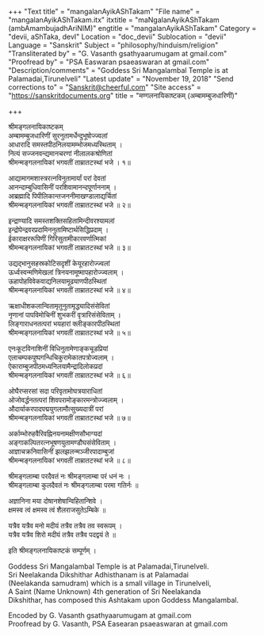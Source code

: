 +++
"Text title" = "mangalanAyikAShTakam"
"File name" = "mangalanAyikAShTakam.itx"
itxtitle = "maNgalanAyikAShTakam (ambAmambujadhAriNIM)"
engtitle = "mangalanAyikAShTakam"
Category = "devii, aShTaka, devI"
Location = "doc_devii"
Sublocation = "devii"
Language = "Sanskrit"
Subject = "philosophy/hinduism/religion"
"Transliterated by" = "G. Vasanth gsathyaarumugam at gmail.com"
"Proofread by" = "PSA Easwaran psaeaswaran at gmail.com"
"Description/comments" = "Goddess Sri Mangalambal Temple is at Palamadai,Tirunelveli"
"Latest update" = "November 19, 2018"
"Send corrections to" = "Sanskrit@cheerful.com"
"Site access" = "https://sanskritdocuments.org"
title = "मण्गलनायिकाष्टकम् (अम्बामम्बुजधारिणीं)"

+++
  
 श्रीमङ्गलनायिकाष्टकम्   
अम्बामम्बुजधारिणीं सुरनुतामर्धेन्दुभूषोज्ज्वलां  
आधारादि समस्तपीठनिलयामम्भोजमध्यस्थिताम् ।  
नित्यं सज्जनवन्द्यमानचरणां नीलालकश्रोणितां  
श्रीमन्मङ्गलनायिकां भगवतीं ताम्रातटस्थां भजे । १॥  
  
आद्यामागमशास्त्ररत्नविनुतामार्यां परां देवतां  
आनन्दाम्बुधिवासिनीं परशिवामानन्दपूर्णाननाम् ।  
आब्रह्मादि पिपीलिकान्तजननीमाखण्डालाद्यर्चितां  
श्रीमन्मङ्गलनायिकां भगवतीं ताम्रातटस्थां भजे ॥ २॥  
  
इन्द्राण्यादि समस्तशक्तिसहितामिन्दीवरश्यामलां  
इन्द्रोपेन्द्रवरप्रदामिननुतामिष्टार्थसिद्धिप्रदाम् ।  
ईकाराक्षररूपिणीं गिरिसुतामीकारवर्णात्मिकां  
श्रीमन्मङ्गलनायिकां भगवतीं ताम्रातटस्थां भजे ॥ ३॥  
  
उद्यद्भानुसहस्रकोटिसदृशीं केयूरहारोज्ज्वलां  
ऊर्ध्वस्वन्मणिमेखलां त्रिनयनामूष्मापहारोज्ज्वलाम् ।  
ऊहापोहविवेकवाद्यनिलयामूढ्याणपीठस्थितां  
श्रीमन्मङ्गलनायिकां भगवतीं ताम्रातटस्थां भजे ॥ ४॥  
  
ऋक्षाधीशकलान्वितामृतुनुतामृद्ध्यादिसंसेवितां  
नृणानां पापविमोचिनीं शुभकरीं वृत्रारिसंसेविताम् ।  
लिङ्गाराधनतत्परां भयहारां क्लीङ्कारपीठस्थितां  
श्रीमन्मङ्गलनायिकां भगवतीं ताम्रातटस्थां भजे ॥ ५॥  
  
एनःकूटविनाशिनीं विधिनुतामेणाङ्कचूडप्रियां  
एलाचम्पकपुष्पगन्धिचिकुरामेकातपत्रोज्वलाम् ।  
ऐकाराम्बुजपीठमध्यनिलयामैन्द्रादिलोकप्रदां  
श्रीमन्मङ्गलनायिकां भगवतीं ताम्रातटस्थां भजे ॥ ६॥  
  
ओघैरप्सरसां सदा परिवृतामोघत्रयाराधितां  
ओजोवर्द्धनतत्परां शिवपरामोङ्कारमन्त्रोज्ज्वलाम् ।  
औदार्याकरपादपद्मयुगलामौत्सुख्यदात्रीं परां  
श्रीमन्मङ्गलनायिकां भगवतीं ताम्रातटस्थां भजे ॥ ७॥  
  
अर्काम्भोरुहवैरिवह्निनयनामक्षीणसौभाग्यदां  
अङ्गाकल्पितरत्नभूषणयुतामण्डौघसंसेविताम् ।  
आज्ञाचक्रनिवासिनीं झलझलन्मञ्जीरपादाम्बुजां  
श्रीमन्मङ्गलनायिकां भगवतीं ताम्रातटस्थां भजे ॥ ८॥  
  
श्रीमङ्गलाम्बा परदैवतं नः श्रीमङ्गलाम्बा परं धनं नः ।  
श्रीमङ्गलाम्बा कुलदैवतं नः श्रीमङ्गलाम्बा परमा गतिर्नः ॥  
  
अज्ञानिना मया दोषानशेषान्विहितान्शिवे ।  
क्षमस्व त्वं क्षमस्व त्वं शैलराजसुतेऽम्बिके ॥  
  
यत्रैव यत्रैव मनो मदीयं तत्रैव तत्रैव तव स्वरूपम् ।  
यत्रैव यत्रैव शिरो मदीयं तत्रैव तत्रैव पदद्वयं ते ॥  
  
इति श्रीमङ्गलनायिकाष्टकं सम्पूर्णम् ।  
  
  
Goddess Sri Mangalambal Temple is at Palamadai,Tirunelveli.  
Sri Neelakanda Dikshithar Adhisthanam is at Palamadai  
(Neelakanda samudram) which is a small village in TirunelveIi,  
A Saint (Name Unknown) 4th generation of Sri Neelakanda  
Dikshithar, has composed this Ashtakam upon Goddess Mangalambal.  
  
Encoded by G. Vasanth gsathyaarumugam at gmail.com  
Proofread by G. Vasanth, PSA Easearan psaeaswaran at gmail.com  
  
